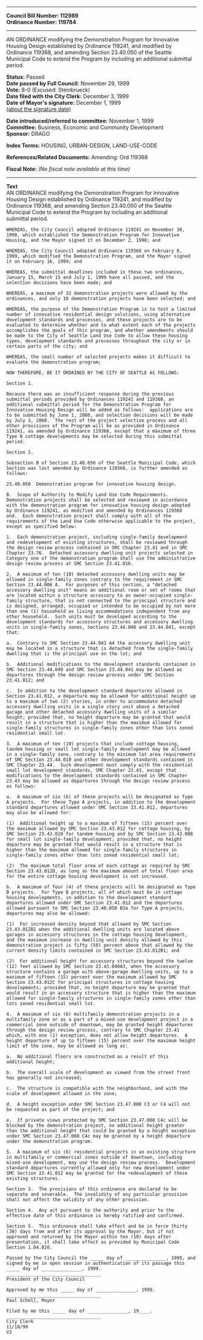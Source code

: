 * * * * *  
  
**Council Bill Number: [](#h0)[](#h2)112989**   
**Ordinance Number: 119784**  
  
* * * * *  
  
AN ORDINANCE modifying the Demonstration Program for Innovative Housing Design established by Ordinance 119241, and modified by Ordinance 119368, and amending Section 23.40.050 of the Seattle Municipal Code to extend the Program by including an additional submittal period.  
  
**Status:** Passed   
**Date passed by Full Council:** November 29, 1999   
**Vote:** 8-0 (Excused: Steinbrueck)   
**Date filed with the City Clerk:** December 3, 1999   
**Date of Mayor's signature:** December 1, 1999   
[(about the signature date)](/~public/approvaldate.htm)   
  
  
**Date introduced/referred to committee:** November 1, 1999   
**Committee:** Business, Economic and Community Development   
**Sponsor:** DRAGO   
  
**Index Terms:** HOUSING, URBAN-DESIGN, LAND-USE-CODE  
  
**References/Related Documents:** Amending: Ord 119368  
  
**Fiscal Note:** *(No fiscal note available at this time)*  
  
* * * * *  
  
**Text**  
    AN ORDINANCE modifying the Demonstration Program for Innovative  
    Housing Design established by Ordinance 119241, and modified by  
    Ordinance 119368, and amending Section 23.40.050 of the Seattle  
    Municipal Code to extend the Program by including an additional  
    submittal period.  
  
    WHEREAS, the City Council adopted Ordinance 119241 on November 30,  
    1998, which established the Demonstration Program for Innovative  
    Housing, and the Mayor signed it on December 2, 1998; and  
  
    WHEREAS, the City Council adopted Ordinance 119368 on February 8,  
    1999, which modified the Demonstration Program, and the Mayor signed  
    it on February 16, 1999; and  
  
    WHEREAS, the submittal deadlines included in these two ordinances,  
    January 15, March 15 and July 1, 1999 have all passed, and the  
    selection decisions have been made; and  
  
    WHEREAS, a maximum of 32 demonstration projects were allowed by the  
    ordinances, and only 10 demonstration projects have been selected; and  
  
    WHEREAS, the purpose of the Demonstration Program is to test a limited  
    number of innovative residential design solutions, using alternative  
    development standards and processes, and these projects are to be  
    evaluated to determine whether and to what extent each of the projects  
    accomplishes the goals of this program, and whether amendments should  
    be made to the City of Seattle Land Use Code to allow these housing  
    types, development standards and processes throughout the city or in  
    certain parts of the city; and  
  
    WHEREAS, the small number of selected projects makes it difficult to  
    evaluate the demonstration program;  
  
    NOW THEREFORE, BE IT ORDAINED BY THE CITY OF SEATTLE AS FOLLOWS:  
  
    Section 1.  
  
    Because there was an insufficient response during the previous  
    submittal periods provided by Ordinances 119241 and 119368, an  
    additional submittal period for the Demonstration Program for  
    Innovative Housing Design will be added as follows:  applications are  
    to be submitted by June 1, 2000, and selection decisions will be made  
    by July 3, 2000.  The rest of the project selection process and all  
    other provisions of the Program will be as provided in Ordinance  
    119241, as amended by Ordinance 119368, except that a maximum of three  
    Type B cottage developments may be selected during this submittal  
    period.  
  
    Section 2.  
  
    Subsection B of Section 23.40.050 of the Seattle Municipal Code, which  
    Section was last amended by Ordinance 119368, is further amended as  
    follows:  
  
    23.40.050  Demonstration program for innovative housing design.  
  
    B.  Scope of Authority to Modify Land Use Code Requirements.  
    Demonstration projects shall be selected and reviewed in accordance  
    with the demonstration program for innovative housing design adopted  
    by Ordinance 119241, as modified and amended by Ordinances 119368  
    and.  Each demonstration project shall comply with all of the  
    requirements of the Land Use Code otherwise applicable to the project,  
    except as specified below:  
  
    1.  Each demonstration project, including single-family development  
    and redevelopment of existing structures, shall be reviewed through  
    the design review process contained in SMC Chapter 23.41 and in SMC  
    Chapter 23.76.  Detached accessory dwelling unit projects selected in  
    Category one of the demonstration program shall use the administrative  
    design review process at SMC Section 23.41.016.  
  
    2.  A maximum of ten (10) detached accessory dwelling units may be  
    allowed in single-family zones contrary to the requirement in SMC  
    Section 23.44.006 A.  For purposes of this section, a "detached  
    accessory dwelling unit" means an additional room or set of rooms that  
    are located within a structure accessory to an owner-occupied single-  
    family structure, that is not connected to the principal structure and  
    is designed, arranged, occupied or intended to be occupied by not more  
    than one (1) household as living accommodations independent from any  
    other household.  Such units must be developed according to the  
    development standards for accessory structures and accessory dwelling  
    units in single-family zones, Sections 23.44.040 and 23.44.041, except  
    that:  
  
    a.  Contrary to SMC Section 23.44.041 A4 the accessory dwelling unit  
    may be located in a structure that is detached from the single-family  
    dwelling that is the principal use on the lot; and  
  
    b.  Additional modifications to the development standards contained in  
    SMC Section 23.44.040 and SMC Section 23.44.041 may be allowed as  
    departures through the design review process under SMC Section  
    23.41.012; and  
  
    c.  In addition to the development standard departures allowed in  
    Section 23.41.012, a departure may be allowed for additional height up  
    to a maximum of two (2) stories, in order to accommodate detached  
    accessory dwelling units in a single story unit above a detached  
    garage and other detached accessory dwelling units of a similar  
    height; provided that, no height departure may be granted that would  
    result in a structure that is higher than the maximum allowed for  
    single-family structures in single-family zones other than lots zoned  
    residential small lot.  
  
    3.  A maximum of ten (10) projects that include cottage housing,  
    tandem housing or small lot single-family development may be allowed  
    in a single-family zone, contrary to the minimum lot area requirements  
    of SMC Section 23.44.010 and other development standards contained in  
    SMC Chapter 23.44.  Such development must comply with the residential  
    small lot development standards, SMC Chapter 23.43, except that  
    modifications to the development standards contained in SMC Chapter  
    23.43 may be allowed as departures through the design review process  
    as follows:  
  
    a.  A maximum of six (6) of these projects will be designated as Type  
    A projects.  For these Type A projects, in addition to the development  
    standard departures allowed under SMC Section 23.41.012, departures  
    may also be allowed for:  
  
    (1)  Additional height up to a maximum of fifteen (15) percent over  
    the maximum allowed by SMC Section 23.43.012 for cottage housing, by  
    SMC Section 23.43.010 for tandem housing and by SMC Section 23.43.008  
    for small lot single-family development; provided that, no height  
    departure may be granted that would result in a structure that is  
    higher than the maximum allowed for single-family structures in  
    single-family zones other than lots zoned residential small lot;  
  
    (2)  The maximum total floor area of each cottage as required by SMC  
    Section 23.43.012D, as long as the maximum amount of total floor area  
    for the entire cottage housing development is not increased.  
  
    b.  A maximum of four (4) of these projects will be designated as Type  
    B projects.  For Type B projects, all of which must be in cottage  
    housing developments, in addition to the development standard  
    departures allowed under SMC Section 23.41.012 and the departures  
    allowed pursuant to SMC Section 23.40.050 B3a for Type A projects,  
    departures may also be allowed:  
  
    (1)  For increased density beyond that allowed by SMC Section  
    23.43.012B1 when the additional dwelling units are located above  
    garages in accessory structures in the cottage housing development,  
    and the maximum increase in dwelling unit density allowed by this  
    demonstration project is fifty (50) percent above that allowed by the  
    current density limits contained in SMC Section 23.43.012B1; and  
  
    (2)  For additional height for accessory structures beyond the twelve  
    (12) feet allowed by SMC Section 23.43.040A3, when the accessory  
    structure contains a garage with above-garage dwelling units, up to a  
    maximum of fifteen (15) percent over the maximum allowed by SMC  
    Section 23.43.012C for principal structures in cottage housing  
    developments; provided that, no height departure may be granted that  
    would result in an accessory structure that is higher than the maximum  
    allowed for single-family structures in single-family zones other than  
    lots zoned residential small lot.  
  
    4.  A maximum of six (6) multifamily demonstration projects in a  
    multifamily zone or as a part of a mixed-use development project in a  
    commercial zone outside of downtown, may be granted height departures  
    through the design review process, contrary to SMC Chapter 23.41  
    which, with one (1) exception, does not allow height departures.  A  
    height departure of up to fifteen (15) percent over the maximum height  
    limit of the zone, may be allowed as long as:  
  
    a.  No additional floors are constructed as a result of this  
    additional height;  
  
    b.  The overall scale of development as viewed from the street front  
    has generally not increased;  
  
    c.  The structure is compatible with the neighborhood, and with the  
    scale of development allowed in the zone;  
  
    d.  A height exception under SMC Section 23.47.008 C3 or C4 will not  
    be requested as part of the project; and  
  
    e.  If private views protected by SMC Section 23.47.008 C4c will be  
    blocked by the demonstration project, no additional height greater  
    than the additional height that could be granted by a height exception  
    under SMC Section 23.47.008 C4c may be granted by a height departure  
    under the demonstration program.  
  
    5.  A maximum of six (6) residential projects in an existing structure  
    in multifamily or commercial zones outside of downtown, including  
    mixed-use development, may use the design review process.  Development  
    standard departures currently allowed only for new development under  
    SMC Section 23.41.012 may be granted for the redevelopment of these  
    existing structures.  
  
    Section 3.  The provisions of this ordinance are declared to be  
    separate and severable.  The invalidity of any particular provision  
    shall not affect the validity of any other provision.  
  
    Section 4.  Any act pursuant to the authority and prior to the  
    effective date of this ordinance is hereby ratified and confirmed.  
  
    Section 5.  This ordinance shall take effect and be in force thirty  
    (30) days from and after its approval by the Mayor, but if not  
    approved and returned by the Mayor within ten (10) days after  
    presentation, it shall take effect as provided by Municipal Code  
    Section 1.04.020.  
  
    Passed by the City Council the _____ day of _______________, 1999, and  
    signed by me in open session in authentication of its passage this  
    _____ day of _______________, 1999.  
    ___________________________________  
    President of the City Council  
  
    Approved by me this _____ day of _______________, 1999.  
    ___________________________________  
    Paul Schell, Mayor  
  
    Filed by me this _____ day of _______________, 19____.  
    ___________________________________  
    City Clerk  
    11/18/99  
    V2  
